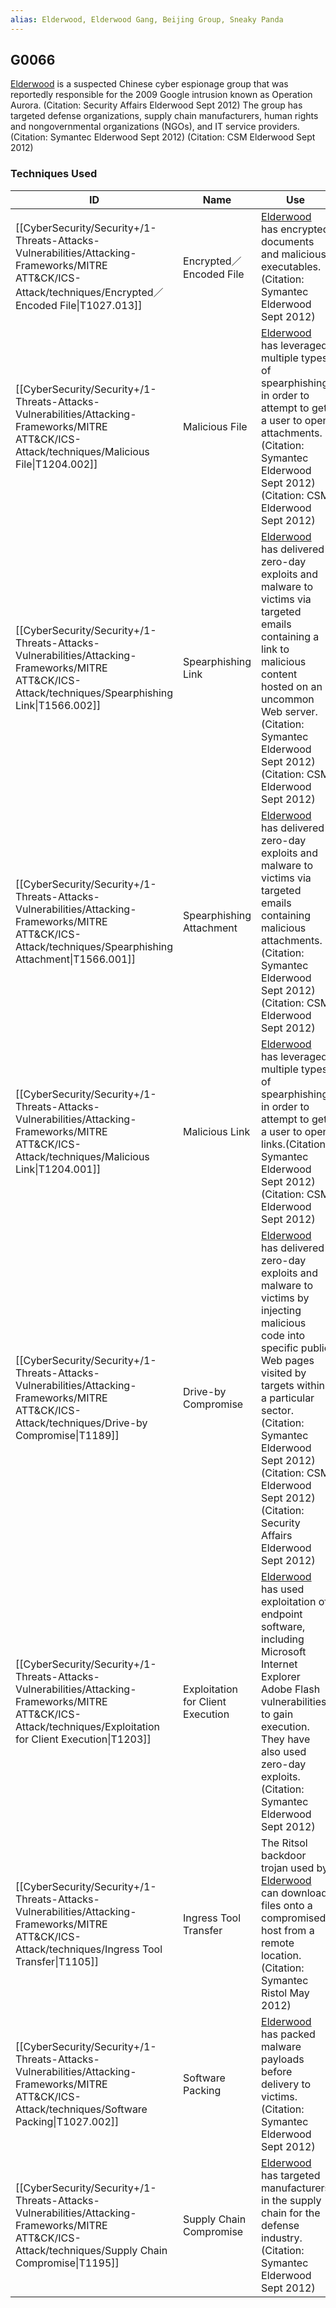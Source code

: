 ```yaml
---
alias: Elderwood, Elderwood Gang, Beijing Group, Sneaky Panda
---
```


## G0066

[Elderwood](https://attack.mitre.org/groups/G0066) is a suspected Chinese cyber espionage group that was reportedly responsible for the 2009 Google intrusion known as Operation Aurora. (Citation: Security Affairs Elderwood Sept 2012) The group has targeted defense organizations, supply chain manufacturers, human rights and nongovernmental organizations (NGOs), and IT service providers. (Citation: Symantec Elderwood Sept 2012) (Citation: CSM Elderwood Sept 2012)


### Techniques Used

| ID | Name | Use |
| --- | --- | --- |
| [[CyberSecurity/Security+/1-Threats-Attacks-Vulnerabilities/Attacking-Frameworks/MITRE ATT&CK/ICS-Attack/techniques/Encrypted／Encoded File\|T1027.013]] | Encrypted／Encoded File | [Elderwood](https://attack.mitre.org/groups/G0066) has encrypted documents and malicious executables.(Citation: Symantec Elderwood Sept 2012) |
| [[CyberSecurity/Security+/1-Threats-Attacks-Vulnerabilities/Attacking-Frameworks/MITRE ATT&CK/ICS-Attack/techniques/Malicious File\|T1204.002]] | Malicious File | [Elderwood](https://attack.mitre.org/groups/G0066) has leveraged multiple types of spearphishing in order to attempt to get a user to open attachments.(Citation: Symantec Elderwood Sept 2012)(Citation: CSM Elderwood Sept 2012) |
| [[CyberSecurity/Security+/1-Threats-Attacks-Vulnerabilities/Attacking-Frameworks/MITRE ATT&CK/ICS-Attack/techniques/Spearphishing Link\|T1566.002]] | Spearphishing Link | [Elderwood](https://attack.mitre.org/groups/G0066) has delivered zero-day exploits and malware to victims via targeted emails containing a link to malicious content hosted on an uncommon Web server.(Citation: Symantec Elderwood Sept 2012)(Citation: CSM Elderwood Sept 2012) |
| [[CyberSecurity/Security+/1-Threats-Attacks-Vulnerabilities/Attacking-Frameworks/MITRE ATT&CK/ICS-Attack/techniques/Spearphishing Attachment\|T1566.001]] | Spearphishing Attachment | [Elderwood](https://attack.mitre.org/groups/G0066) has delivered zero-day exploits and malware to victims via targeted emails containing malicious attachments.(Citation: Symantec Elderwood Sept 2012)(Citation: CSM Elderwood Sept 2012) |
| [[CyberSecurity/Security+/1-Threats-Attacks-Vulnerabilities/Attacking-Frameworks/MITRE ATT&CK/ICS-Attack/techniques/Malicious Link\|T1204.001]] | Malicious Link | [Elderwood](https://attack.mitre.org/groups/G0066) has leveraged multiple types of spearphishing in order to attempt to get a user to open links.(Citation: Symantec Elderwood Sept 2012)(Citation: CSM Elderwood Sept 2012) |
| [[CyberSecurity/Security+/1-Threats-Attacks-Vulnerabilities/Attacking-Frameworks/MITRE ATT&CK/ICS-Attack/techniques/Drive-by Compromise\|T1189]] | Drive-by Compromise | [Elderwood](https://attack.mitre.org/groups/G0066) has delivered zero-day exploits and malware to victims by injecting malicious code into specific public Web pages visited by targets within a particular sector.(Citation: Symantec Elderwood Sept 2012)(Citation: CSM Elderwood Sept 2012)(Citation: Security Affairs Elderwood Sept 2012) |
| [[CyberSecurity/Security+/1-Threats-Attacks-Vulnerabilities/Attacking-Frameworks/MITRE ATT&CK/ICS-Attack/techniques/Exploitation for Client Execution\|T1203]] | Exploitation for Client Execution | [Elderwood](https://attack.mitre.org/groups/G0066) has used exploitation of endpoint software, including Microsoft Internet Explorer Adobe Flash vulnerabilities, to gain execution. They have also used zero-day exploits.(Citation: Symantec Elderwood Sept 2012) |
| [[CyberSecurity/Security+/1-Threats-Attacks-Vulnerabilities/Attacking-Frameworks/MITRE ATT&CK/ICS-Attack/techniques/Ingress Tool Transfer\|T1105]] | Ingress Tool Transfer | The Ritsol backdoor trojan used by [Elderwood](https://attack.mitre.org/groups/G0066) can download files onto a compromised host from a remote location.(Citation: Symantec Ristol May 2012) |
| [[CyberSecurity/Security+/1-Threats-Attacks-Vulnerabilities/Attacking-Frameworks/MITRE ATT&CK/ICS-Attack/techniques/Software Packing\|T1027.002]] | Software Packing | [Elderwood](https://attack.mitre.org/groups/G0066) has packed malware payloads before delivery to victims.(Citation: Symantec Elderwood Sept 2012) |
| [[CyberSecurity/Security+/1-Threats-Attacks-Vulnerabilities/Attacking-Frameworks/MITRE ATT&CK/ICS-Attack/techniques/Supply Chain Compromise\|T1195]] | Supply Chain Compromise | [Elderwood](https://attack.mitre.org/groups/G0066) has targeted manufacturers in the supply chain for the defense industry.(Citation: Symantec Elderwood Sept 2012) |
